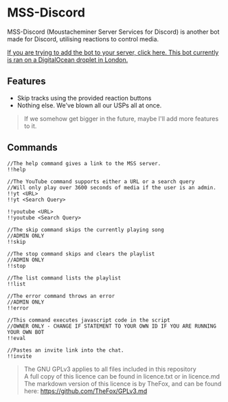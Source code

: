 # MSS-Discord

MSS-Discord (Moustacheminer Server Services for Discord) is another bot made for Discord, utilising reactions to control media.

[If you are trying to add the bot to your server, click here. This bot currently is ran on a DigitalOcean droplet in London.](https://discordapp.com/oauth2/authorize?&client_id=257547382277931009&scope=bot&permissions=70765632)

## Features

- Skip tracks using the provided reaction buttons
- Nothing else. We've blown all our USPs all at once.

> If we somehow get bigger in the future, maybe I'll add more features to it.

## Commands

```
//The help command gives a link to the MSS server.
!!help

//The YouTube command supports either a URL or a search query
//Will only play over 3600 seconds of media if the user is an admin.
!!yt <URL>
!!yt <Search Query>

!!youtube <URL>
!!youtube <Search Query>

//The skip command skips the currently playing song
//ADMIN ONLY
!!skip

//The stop command skips and clears the playlist
//ADMIN ONLY
!!stop

//The list command lists the playlist
!!list

//The error command throws an error
//ADMIN ONLY
!!error

//This command executes javascript code in the script
//OWNER ONLY - CHANGE IF STATEMENT TO YOUR OWN ID IF YOU ARE RUNNING YOUR OWN BOT
!!eval

//Pastes an invite link into the chat.
!!invite
```


> The GNU GPLv3 applies to all files included in this repository  
> A full copy of this licence can be found in licence.txt or in licence.md
> The markdown version of this licence is by TheFox, and can be found here: https://github.com/TheFox/GPLv3.md
